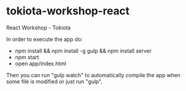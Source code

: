 # tokiota-workshop-react
React Workshop - Tokiota

In order to execute the app do:
- npm install && npm install -g gulp && npm install server
- npm start
- open app/index.html

Then you can run "gulp watch" to automatically compile the app when some file is modified or just run "gulp".
